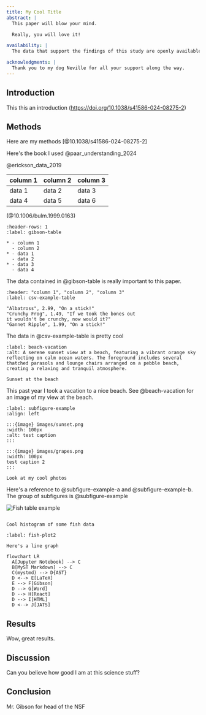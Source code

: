 ```yaml
---
title: My Cool Title
abstract: |
  This paper will blow your mind.

  Really, you will love it!

availability: |
  The data that support the findings of this study are openly available in `jterm2025article` at (https://github.com/taylorgibson/jterm2025article).

acknowledgments: |
  Thank you to my dog Neville for all your support along the way.
---
```


## Introduction
This this an introduction (https://doi.org/10.1038/s41586-024-08275-2)

## Methods
Here are my methods [@10.1038/s41586-024-08275-2]

Here's the book I used @paar_understanding_2024

@erickson_data_2019

| column 1 | column 2 | column 3 |
| -------- | -------- | -------  |
| data 1  | data 2   | data 3   |
| data 4   | data 5   | data 6   |

(@10.1006/bulm.1999.0163)

```{list-table} Mr. Gibson's Table
:header-rows: 1
:label: gibson-table

* - column 1
  - column 2
* - data 1
  - data 2
* - data 3
  - data 4
```

The data contained in @gibson-table is really important to this paper.

```{csv-table} Frozen Delights!
:header: "column 1", "column 2", "column 3"
:label: csv-example-table

"Albatross", 2.99, "On a stick!"
"Crunchy Frog", 1.49, "If we took the bones out
it wouldn't be crunchy, now would it?"
"Gannet Ripple", 1.99, "On a stick!"
```

The data in @csv-example-table is pretty cool

```{figure} images/sunset.png
:label: beach-vacation
:alt: A serene sunset view at a beach, featuring a vibrant orange sky reflecting on calm ocean waters. The foreground includes several thatched parasols and lounge chairs arranged on a pebble beach, creating a relaxing and tranquil atmosphere.

Sunset at the beach
```
This past year I took a vacation to a nice beach. See @beach-vacation for an image of my view at the beach.


```{figure}
:label: subfigure-example
:align: left

:::{image} images/sunset.png
:width: 100px
:alt: test caption
:::

:::{image} images/grapes.png
:width: 100px
test caption 2
:::

Look at my cool photos
```

Here's a reference to @subfigure-example-a and @subfigure-example-b. The group of subfigures is @subfigure-example


![Fish table example](#fish-table)

```{figure} #fish-histogram

Cool histogram of some fish data
```
```{figure} #fish-plot
:label: fish-plot2 

Here's a line graph
```
```{mermaid}
flowchart LR
  A[Jupyter Notebook] --> C
  B[MyST Markdown] --> C
  C(mystmd) --> D{AST}
  D <--> E[LaTeX]
  E --> F[Gibson]
  D --> G[Word]
  D --> H[React]
  D --> I[HTML]
  D <--> J[JATS]
```

## Results
Wow, great results.

## Discussion
Can you believe how good I am at this science stuff?

## Conclusion
Mr. Gibson for head of the NSF